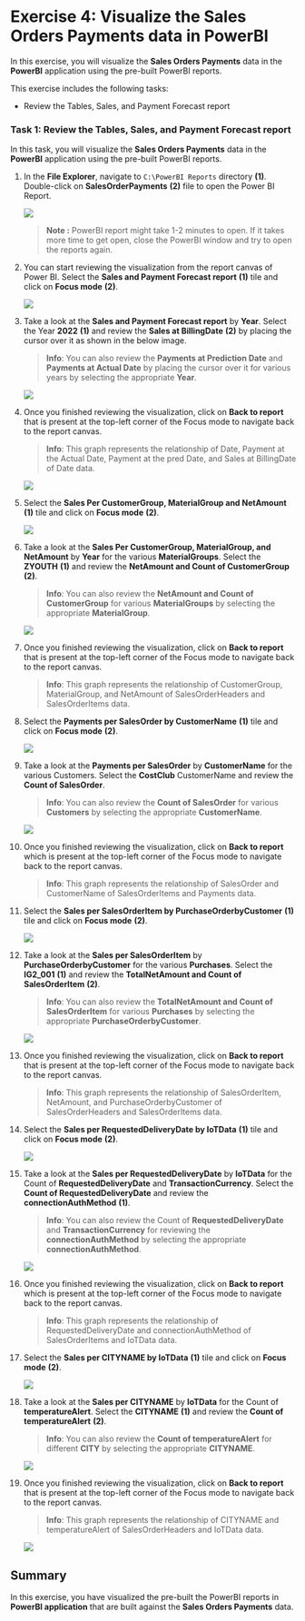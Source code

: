 # Exercise 4: Visualize the Sales Orders Payments data in PowerBI

In this exercise, you will visualize the **Sales Orders Payments** data in the **PowerBI** application using the pre-built PowerBI reports.

This exercise includes the following tasks:
  
  * Review the Tables, Sales, and Payment Forecast report
   
   
### Task 1: Review the Tables, Sales, and Payment Forecast report

In this task, you will visualize the **Sales Orders Payments** data in the **PowerBI** application using the pre-built PowerBI reports.

1. In the **File Explorer**, navigate to `C:\PowerBI Reports` directory **(1)**. Double-click on **SalesOrderPayments** **(2)** file to open the Power BI Report.

   ![](media/auto-ex4-step1.png)
   
   >**Note :** PowerBI report might take 1-2 minutes to open. If it takes more time to get open, close the PowerBI window and try to open the reports again.
   
1. You can start reviewing the visualization from the report canvas of Power BI. Select the  **Sales and Payment Forecast report** **(1)** tile and click on **Focus mode** **(2)**.

   ![](media/auto-ex4-step2.png)

1. Take a look at the **Sales and Payment Forecast report** by **Year**. Select the Year **2022** **(1)** and review the **Sales at BillingDate** **(2)** by placing the cursor over it as shown in the below image.

   > **Info**: You can also review the **Payments at Prediction Date** and **Payments at Actual Date** by placing the cursor over it for various years by selecting the appropriate **Year**.

   ![](media/ex4-review-1.png)

1. Once you finished reviewing the visualization, click on **Back to report** that is present at the top-left corner of the Focus mode to navigate back to the report canvas.

   > **Info**: This graph represents the relationship of Date, Payment at the Actual Date, Payment at the pred Date, and Sales at BillingDate of Date data.

   ![](media/auto-ex4-step3.png)
   
1. Select the **Sales Per CustomerGroup, MaterialGroup and NetAmount** **(1)** tile and click on **Focus mode** **(2)**.

   ![](media/auto-ex4-step4.png)

1. Take a look at the **Sales Per CustomerGroup, MaterialGroup, and NetAmount** by **Year** for the various **MaterialGroups**. Select the **ZYOUTH** **(1)** and review the **NetAmount and Count of CustomerGroup** **(2)**.

   > **Info**: You can also review the **NetAmount and Count of CustomerGroup** for various **MaterialGroups** by selecting the appropriate **MaterialGroup**.

   ![](media/ex4-review-2.png)

1. Once you finished reviewing the visualization, click on **Back to report** that is present at the top-left corner of the Focus mode to navigate back to the report canvas.

   > **Info**: This graph represents the relationship of CustomerGroup, MaterialGroup, and NetAmount of SalesOrderHeaders and SalesOrderItems data.
   
1. Select the **Payments per SalesOrder by CustomerName** **(1)**  tile and click on **Focus mode** **(2)**.

   ![](media/auto-ex4-step6.png)

1. Take a look at the **Payments per SalesOrder** by **CustomerName**  for the various Customers. Select the **CostClub** CustomerName and review the **Count of SalesOrder**.

   > **Info**: You can also review the **Count of SalesOrder** for various **Customers** by selecting the appropriate **CustomerName**.

   ![](media/ex4-review-3.png)

1. Once you finished reviewing the visualization, click on **Back to report** which is present at the top-left corner of the Focus mode to navigate back to the report canvas.

   > **Info**: This graph represents the relationship of SalesOrder and CustomerName of SalesOrderItems and Payments data.
   
1. Select the **Sales per SalesOrderItem by PurchaseOrderbyCustomer** **(1)** tile and click on **Focus mode** **(2)**.

   ![](media/ex4-updatedtile4.png)

1. Take a look at the **Sales per SalesOrderItem** by **PurchaseOrderbyCustomer** for the various **Purchases**. Select the **IG2_001** **(1)** and review the **TotalNetAmount and Count of SalesOrderItem** **(2)**.

    > **Info**: You can also review the **TotalNetAmount and Count of SalesOrderItem** for various **Purchases** by selecting the appropriate **PurchaseOrderbyCustomer**.

    ![](media/ex4-review-4.png)

1. Once you finished reviewing the visualization, click on **Back to report** that is present at the top-left corner of the Focus mode to navigate back to the report canvas.

   > **Info**: This graph represents the relationship of SalesOrderItem, NetAmount, and PurchaseOrderbyCustomer of SalesOrderHeaders and SalesOrderItems data.
   
1. Select the **Sales per RequestedDeliveryDate by IoTData** **(1)** tile and click on **Focus mode** **(2)**.

    ![](media/auto-ex4-step10.png)

1. Take a look at the **Sales per RequestedDeliveryDate** by **IoTData** for the Count of **RequestedDeliveryDate** and **TransactionCurrency**. Select the **Count of RequestedDeliveryDate** and review the **connectionAuthMethod** **(1)**.

   > **Info**: You can also review the Count of **RequestedDeliveryDate** and **TransactionCurrency** for reviewing the **connectionAuthMethod** by selecting the appropriate **connectionAuthMethod**.

   ![](media/ex4-review-5.png)

1. Once you finished reviewing the visualization, click on **Back to report** which is present at the top-left corner of the Focus mode to navigate back to the report canvas.

    > **Info**: This graph represents the relationship of RequestedDeliveryDate and connectionAuthMethod of SalesOrderItems and IoTData data.
   
1. Select the **Sales per CITYNAME by IoTData** **(1)** tile and click on **Focus mode** **(2)**.

    ![](media/auto-ex4-step12.png)

1. Take a look at the **Sales per CITYNAME** by **IoTData** for the Count of **temperatureAlert**. Select the **CITYNAME** **(1)** and review the **Count of temperatureAlert** **(2)**.

   > **Info**: You can also review the **Count of temperatureAlert** for different **CITY** by selecting the appropriate **CITYNAME**.

   ![](media/ex4-review-6.png)

1. Once you finished reviewing the visualization, click on **Back to report** that is present at the top-left corner of the Focus mode to navigate back to the report canvas.

    > **Info**: This graph represents the relationship of CITYNAME and temperatureAlert of SalesOrderHeaders and IoTData data.

    ![](media/auto-ex4-step13.png)

## Summary

In this exercise, you have visualized the pre-built the PowerBI reports in **PowerBI application** that are built against the **Sales Orders Payments** data.
